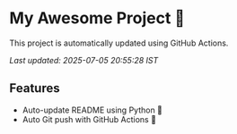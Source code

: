 # My Awesome Project 🚀

This project is automatically updated using GitHub Actions.

_Last updated: 2025-07-05 20:55:28 IST_

## Features
- Auto-update README using Python 🐍
- Auto Git push with GitHub Actions 🤖
